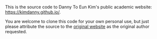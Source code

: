 This is the source code to Danny To Eun Kim's public academic website: https://kimdanny.github.io/. 

You are welcome to clone this code for your own personal use, but just please attribute the source to the [original website](https://jonbarron.info/) as the original author requested. 
